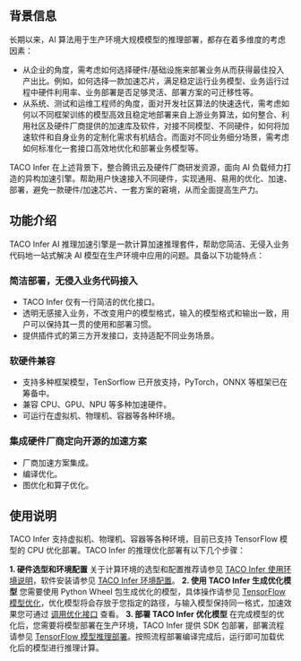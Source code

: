 

## 背景信息

长期以来，AI 算法用于生产环境大规模模型的推理部署，都存在着多维度的考虑因素：
- 从企业的角度，需考虑如何选择硬件/基础设施来部署业务从而获得最佳投入产出比。例如，如何选择一款加速芯片，满足稳定运行业务模型、业务运行过程中硬件利用率、业务部署是否足够灵活、部署方案的可迁移性等。
- 从系统、测试和运维工程师的角度，面对开发社区算法的快速迭代，需考虑如何以不同框架训练的模型高效且稳定地部署来自上游业务算法，如何整合、利用社区及硬件厂商提供的加速库及软件，对接不同模型、不同硬件，如何将加速软件和自身业务的定制化需求有机结合。而面对不同业务细分场景，需考虑如何标准化一套接口高效地优化和部署业务模型等。


TACO Infer 在上述背景下，整合腾讯云及硬件厂商研发资源，面向 AI 负载倾力打造的异构加速引擎。帮助用户快速接入不同硬件，实现通用、易用的优化、加速、部署，避免一款硬件/加速芯片、一套方案的窘境，从而全面提高生产力。


## 功能介绍

TACO Infer AI 推理加速引擎是一款计算加速推理套件，帮助您简洁、无侵入业务代码地一站式解决 AI 模型在生产环境中应用的问题。具备以下功能特点：

### 简洁部署，无侵入业务代码接入
- TACO Infer 仅有一行简洁的优化接口。
- 透明无感接入业务，不改变用户的模型格式，输入的模型格式和输出一致，用户可以保持其一贯的使用和部署习惯。
- 提供插件式的第三方开发接口，支持适配不同业务场景。


### 软硬件兼容
- 支持多种框架模型，TenSorflow 已开放支持，PyTorch，ONNX 等框架已在筹备中。
- 兼容 CPU、GPU、NPU 等多种加速硬件。
- 可运行在虚拟机、物理机、容器等各种环境。


### 集成硬件厂商定向开源的加速方案
-	厂商加速方案集成。
- 编译优化。
- 图优化和算子优化。


## 使用说明
TACO Infer 支持虚拟机、物理机、容器等各种环境，目前已支持 TensorFlow 模型的 CPU 优化部署。TACO Infer 的推理优化部署有以下几个步骤：

**1. 硬件选型和环境配置**
关于计算环境的选型和配置推荐请参见 [TACO Infer 使用环境说明]()，软件安装请参见 [TACO Infer 环境配置]()。
**2. 使用 TACO Infer 生成优化模型**
您需要使用 Python Wheel 包生成优化的模型，具体操作请参见 [TensorFlow 模型优化](https://cloud.tencent.com/document/product/1573/74092)，优化模型将会存放于您指定的路径，与输入模型保持同一格式，加速效果您可通过 [调用优化接口]() 查看。
**3. 部署 TACO Infer 优化模型**
在完成模型的优化后，您需要将模型部署在生产环境，TACO Infer 提供 SDK 包部署，部署流程请参见 [TensorFlow 模型推理部署](https://cloud.tencent.com/document/product/1573/74468)。按照流程部署编译完成后，运行即可加载优化后的模型进行推理计算。
